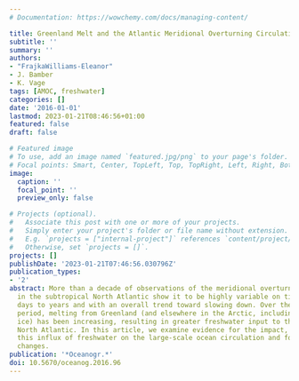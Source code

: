 ```yaml
---
# Documentation: https://wowchemy.com/docs/managing-content/

title: Greenland Melt and the Atlantic Meridional Overturning Circulation
subtitle: ''
summary: ''
authors:
- "FrajkaWilliams-Eleanor"
- J. Bamber
- K. Vage
tags: [AMOC, freshwater]
categories: []
date: '2016-01-01'
lastmod: 2023-01-21T08:46:56+01:00
featured: false
draft: false

# Featured image
# To use, add an image named `featured.jpg/png` to your page's folder.
# Focal points: Smart, Center, TopLeft, Top, TopRight, Left, Right, BottomLeft, Bottom, BottomRight.
image:
  caption: ''
  focal_point: ''
  preview_only: false

# Projects (optional).
#   Associate this post with one or more of your projects.
#   Simply enter your project's folder or file name without extension.
#   E.g. `projects = ["internal-project"]` references `content/project/deep-learning/index.md`.
#   Otherwise, set `projects = []`.
projects: []
publishDate: '2023-01-21T07:46:56.030796Z'
publication_types:
- '2'
abstract: More than a decade of observations of the meridional overturning circulation
  in the subtropical North Atlantic show it to be highly variable on time scales of
  days to years and with an overall trend toward slowing down. Over the same time
  period, melting from Greenland (and elsewhere in the Arctic, including from sea
  ice) has been increasing, resulting in greater freshwater input to the northern
  North Atlantic. In this article, we examine evidence for the impact, if any, of
  this influx of freshwater on the large-scale ocean circulation and for potential
  changes.
publication: '*Oceanogr.*'
doi: 10.5670/oceanog.2016.96
---
```

